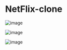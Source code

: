 # NetFlix-clone

![image](https://github.com/Jinesh3578/NetFlix-clone/assets/114583066/a5220367-a16c-4f2f-bd11-bd6b2b5d1e63)

![image](https://github.com/Jinesh3578/NetFlix-clone/assets/114583066/e870eaeb-aefd-4c86-a03e-32fdf3eac762)

![image](https://github.com/Jinesh3578/NetFlix-clone/assets/114583066/37c9ec74-bc84-4e65-925e-4ab6625c4940)


